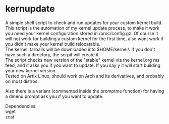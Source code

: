 # kernupdate
A simple shell script to check and run updates for your custom kernel build.\
This script is the automation of my kernel update process, to make it work you need your kernel configuration stored in /proc/config.gz. Of course it will not work for building a custom kernel for the first time, also wont work if you didn't make your kernel build relocatable.\
The kernell tarballs will be downloaded into $HOME/kernel/. If you don't have such a directory, the scrpit will create it.\
The script checks new version of the "stable" kernel via the kernel.org rss feed, and it asks you if you want to update. If you say y it will start building your new kernel version.\
Tested on Artix Linux, should work on Arch and its derivatives, and probably on most distros.

Also there is a variant (commented inside the promptme function) for having a dmenu prompt ask you if you want to update.

Dependencies:\
wget\
zcat
